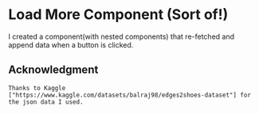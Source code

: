 # Load More Component (Sort of!)

I created a component(with nested components) that re-fetched and append data when a button is clicked.

## Acknowledgment

    Thanks to Kaggle ["https://www.kaggle.com/datasets/balraj98/edges2shoes-dataset"] for the json data I used.
